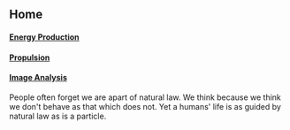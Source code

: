 ## Home 
#### [Energy Production](https://oliwhi.github.io/sterling/energyproduction)

#### [Propulsion](https://oliwhi.github.io/sterling/propulsion)

#### [Image Analysis](https://oliwhi.github.io/sterling/imageanalysis)

People often forget we are apart of natural law. We think because we think we don't behave as that which does not. Yet a humans' life is as guided by natural law as is a particle. 





